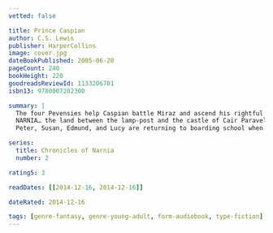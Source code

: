 ```yaml
---
vetted: false

title: Prince Caspian
author: C.S. Lewis
publisher: HarperCollins
image: cover.jpg
dateBookPublished: 2005-06-20
pageCount: 240
bookHeight: 220
goodreadsReviewId: 1133206701
isbn13: 9780007202300

summary: |
  The four Pevensies help Caspian battle Miraz and ascend his rightful throne
  NARNIA… the land between the lamp-post and the castle of Cair Paravel, where animals talk, where magical things happen… and where the adventure begins.
  Peter, Susan, Edmund, and Lucy are returning to boarding school when they are summoned from the dreary train station (by Susan's own magic horn) to return to the land of Narnia—the land where they had ruled as kings and queens and where their help is desperately needed.

series:
  title: Chronicles of Narnia
  number: 2

rating5: 3

readDates: [[2014-12-16, 2014-12-16]]

dateRated: 2014-12-16

tags: [genre-fantasy, genre-young-adult, form-audiobook, type-fiction]
---
```

